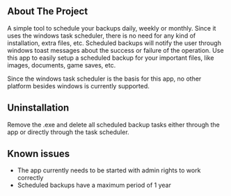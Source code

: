 <!-- ABOUT THE PROJECT -->
## About The Project

A simple tool to schedule your backups daily, weekly or monthly. Since it uses the windows task scheduler, there is no need for any kind of installation, extra files, etc. Scheduled backups will notify the user through windows toast messages about the success or failure of the operation. Use this app to easily setup a scheduled backup for your important files, like images, documents, game saves, etc.

Since the windows task scheduler is the basis for this app, no other platform besides windows is currently supported.


## Uninstallation
Remove the .exe and delete all scheduled backup tasks either through the app or directly through the task scheduler.

## Known issues
- The app currently needs to be started with admin rights to work correctly
- Scheduled backups have a maximum period of 1 year